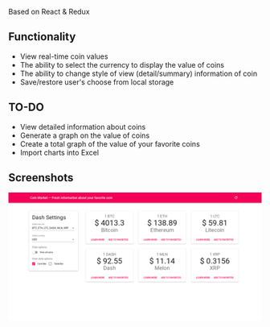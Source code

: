 Based on React & Redux

## Functionality

* View real-time coin values
* The ability to select the currency to display the value of coins
* The ability to change style of view (detail/summary) information of coin
* Save/restore user's choose from local storage


## TO-DO

* View detailed information about coins
* Generate a graph on the value of coins
* Create a total graph of the value of your favorite coins
* Import charts into Excel

## Screenshots

![Main page](screenshots/main.png)
